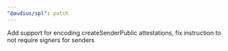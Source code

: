 ```yaml
---
"@audius/spl": patch
---
```


Add support for encoding createSenderPublic attestations, fix instruction to not require signers for senders
